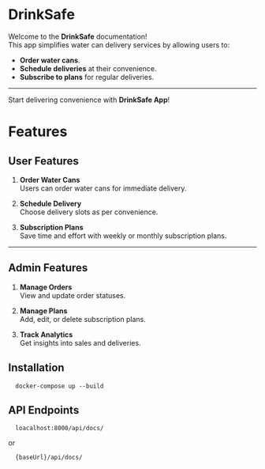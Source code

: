 # DrinkSafe

Welcome to the **DrinkSafe** documentation!  
This app simplifies water can delivery services by allowing users to:

- **Order water cans**.
- **Schedule deliveries** at their convenience.
- **Subscribe to plans** for regular deliveries.

---

Start delivering convenience with **DrinkSafe App**!

# Features

## User Features

1. **Order Water Cans**  
   Users can order water cans for immediate delivery.

2. **Schedule Delivery**  
   Choose delivery slots as per convenience.

3. **Subscription Plans**  
   Save time and effort with weekly or monthly subscription plans.

---

## Admin Features

1. **Manage Orders**  
   View and update order statuses.

2. **Manage Plans**  
   Add, edit, or delete subscription plans.

3. **Track Analytics**  
   Get insights into sales and deliveries.

## Installation
      docker-compose up --build

## API Endpoints
      loacalhost:8000/api/docs/

   or

      {baseUrl}/api/docs/





